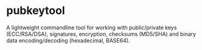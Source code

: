 # pubkeytool
A lightweight commandline tool for working with public/private keys (ECC/RSA/DSA), signatures, encryption, checksums (MD5/SHA) and binary data encoding/decoding (hexadecimal, BASE64).
